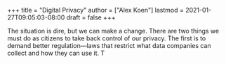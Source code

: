 +++
title = "Digital Privacy"
author = ["Alex Koen"]
lastmod = 2021-01-27T09:05:03-08:00
draft = false
+++

The situation is dire, but we can make a change. There are two things we must do as citizens to take back control of our privacy. The first is to demand better regulation—laws that restrict what data companies can collect and how they can use it. T
